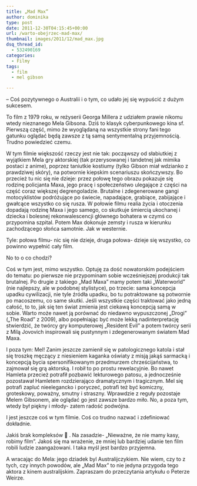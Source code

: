 ```yaml
---
title: „Mad Max”
author: dominika
type: post
date: 2011-12-30T04:15:45+00:00
url: /warto-obejrzec-mad-max/
thumbnail: images/2011/12/mad_max.jpg
dsq_thread_id:
  - 532490169
categories:
  - Filmy
tags:
  - film
  - mel gibson

---
```

&#8211; Coś pozytywnego o Australii i o tym, co udało jej się wypuścić z dużym sukcesem.

To film z 1979 roku, w reżyserii Georga Millera z udziałem prawie nikomu wtedy nieznanego Mela Gibsona. Dziś to klasyk cyberpunkowego kina sf. Pierwszą część, mimo że wyoglądaną na wszystkie strony fani tego gatunku oglądać będą zawsze z tą samą sentymentalną przyjemnością. Trudno powiedzieć czemu. <!--more-->

W tym filmie większość rzeczy jest nie tak: począwszy od słabiutkiej z wyjątkiem Mela gry aktorskiej (tak przerysowanej i tandetnej jak mimika postaci z anime), poprzez taniutkie kostiumy (tylko Gibson miał wdzianko z prawdziwej skóry), na potwornie kiepskim scenariuszu skończywszy. Bo przecież tu nic się nie dzieje: przez połowę tego obrazu pokazuje się rodzinę policjanta Maxa, jego pracę i społeczeństwo ulegające z części na część coraz większej degrengoladzie. Brutalne i zdegenerowane gangi motocyklistów podróżujące po świecie, napadające, grabiące, zabijające i gwałcące wszystko co się rusza. W połowie filmu realia życia i otoczenia dopadają rodzinę Maxa i jego samego, co skutkuje śmiercią ukochanej i dziecka i bolesnej rekonwalescencji głównego bohatera w czymś co przypomina szpital. Potem Max dokonuje zemsty i rusza w kierunku zachodzącego słońca samotnie. Jak w westernie.

Tyle: połowa filmu- nic się nie dzieje, druga połowa- dzieje się wszystko, co powinno wypełnić cały film.

No to o co chodzi?

Coś w tym jest, mimo wszystko. Optuję za dość nowatorskim podejściem do tematu: po pierwsze nie przypominam sobie wcześniejszej produkcji tak brutalnej. Po drugie z takiego &#8222;Mad Maxa&#8221; mamy potem taki &#8222;Waterworld&#8221; (nie najlepszy, ale w podobnej stylistyce), po trzecie: sama koncepcja upadku cywilizacji, nie tyle źródła upadku, bo tu potraktowane są potwornie po macoszemu, co same skutki. Jeśli wszystkie części traktować jako jedną całość, to to, jak się ten świat zmienia jest ciekawą koncepcją samą w sobie. Warto może nawet ją porównać do niedawno wypuszczonej &#8222;Drogi&#8221; (&#8222;The Road&#8221; z 2009), albo popełniając być może lekką nadinterpretację stwierdzić, że twórcy gry komputerowej &#8222;Resident Evil&#8221; a potem twórcy serii z Milą Jovovich inspirowali się pustynnym i zdegenerowanym światem Mad Maxa.

I poza tym: Mel! Zanim jeszcze zamienił się w patologicznego katola i stał się troszkę męczący z niesieniem kaganka oświaty z misją jakąś sarmacką i koncepcją bycia spersonifikowanym przedmurzem chrześcijaństwa, to zajmował się grą aktorską. I robił to po prostu rewelacyjnie. Bo nawet Hamleta przecież potrafił pozbawić lekturowego patosu, a jednocześnie pozostawał Hamletem rozdzierająco dramatycznym i tragicznym. Mel się potrafi zapluć nieelegancko i poryczeć, potrafi też być komiczny, groteskowy, poważny, smutny i straszny. Wprawdzie z reguły pozostaje Melem Gibsonem, ale oglądać go jest zawsze bardzo miło. No, a poza tym, wtedy był piękny i młody- zatem radość podwójna.

I jest jeszcze coś w tym filmie. Coś co trudno nazwać i zdefiniować dokładnie.

Jakiś brak kompleksów 🙂 . Na zasadzie- &#8222;Nieważne, że nie mamy kasy, robimy film&#8221;. Jakoś się ma wrażenie, ze mniej lub bardziej udanie ten film robili ludzie zaangażowani. I taka myśl jest bardzo przyjemna.

A wracając do Mela: jego dziadek byl Australijczykiem. Nie wiem, czy to z tych, czy innych powodów, ale &#8222;Mad Max&#8221; to nie jedyna przygoda tego aktora z kinem australijskim. Zapraszam do przeczytania artykułu o Peterze Weirze.

&nbsp;